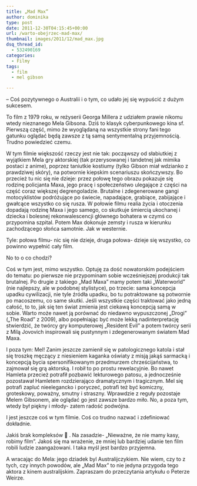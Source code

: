 ```yaml
---
title: „Mad Max”
author: dominika
type: post
date: 2011-12-30T04:15:45+00:00
url: /warto-obejrzec-mad-max/
thumbnail: images/2011/12/mad_max.jpg
dsq_thread_id:
  - 532490169
categories:
  - Filmy
tags:
  - film
  - mel gibson

---
```

&#8211; Coś pozytywnego o Australii i o tym, co udało jej się wypuścić z dużym sukcesem.

To film z 1979 roku, w reżyserii Georga Millera z udziałem prawie nikomu wtedy nieznanego Mela Gibsona. Dziś to klasyk cyberpunkowego kina sf. Pierwszą część, mimo że wyoglądaną na wszystkie strony fani tego gatunku oglądać będą zawsze z tą samą sentymentalną przyjemnością. Trudno powiedzieć czemu. <!--more-->

W tym filmie większość rzeczy jest nie tak: począwszy od słabiutkiej z wyjątkiem Mela gry aktorskiej (tak przerysowanej i tandetnej jak mimika postaci z anime), poprzez taniutkie kostiumy (tylko Gibson miał wdzianko z prawdziwej skóry), na potwornie kiepskim scenariuszu skończywszy. Bo przecież tu nic się nie dzieje: przez połowę tego obrazu pokazuje się rodzinę policjanta Maxa, jego pracę i społeczeństwo ulegające z części na część coraz większej degrengoladzie. Brutalne i zdegenerowane gangi motocyklistów podróżujące po świecie, napadające, grabiące, zabijające i gwałcące wszystko co się rusza. W połowie filmu realia życia i otoczenia dopadają rodzinę Maxa i jego samego, co skutkuje śmiercią ukochanej i dziecka i bolesnej rekonwalescencji głównego bohatera w czymś co przypomina szpital. Potem Max dokonuje zemsty i rusza w kierunku zachodzącego słońca samotnie. Jak w westernie.

Tyle: połowa filmu- nic się nie dzieje, druga połowa- dzieje się wszystko, co powinno wypełnić cały film.

No to o co chodzi?

Coś w tym jest, mimo wszystko. Optuję za dość nowatorskim podejściem do tematu: po pierwsze nie przypominam sobie wcześniejszej produkcji tak brutalnej. Po drugie z takiego &#8222;Mad Maxa&#8221; mamy potem taki &#8222;Waterworld&#8221; (nie najlepszy, ale w podobnej stylistyce), po trzecie: sama koncepcja upadku cywilizacji, nie tyle źródła upadku, bo tu potraktowane są potwornie po macoszemu, co same skutki. Jeśli wszystkie części traktować jako jedną całość, to to, jak się ten świat zmienia jest ciekawą koncepcją samą w sobie. Warto może nawet ją porównać do niedawno wypuszczonej &#8222;Drogi&#8221; (&#8222;The Road&#8221; z 2009), albo popełniając być może lekką nadinterpretację stwierdzić, że twórcy gry komputerowej &#8222;Resident Evil&#8221; a potem twórcy serii z Milą Jovovich inspirowali się pustynnym i zdegenerowanym światem Mad Maxa.

I poza tym: Mel! Zanim jeszcze zamienił się w patologicznego katola i stał się troszkę męczący z niesieniem kaganka oświaty z misją jakąś sarmacką i koncepcją bycia spersonifikowanym przedmurzem chrześcijaństwa, to zajmował się grą aktorską. I robił to po prostu rewelacyjnie. Bo nawet Hamleta przecież potrafił pozbawić lekturowego patosu, a jednocześnie pozostawał Hamletem rozdzierająco dramatycznym i tragicznym. Mel się potrafi zapluć nieelegancko i poryczeć, potrafi też być komiczny, groteskowy, poważny, smutny i straszny. Wprawdzie z reguły pozostaje Melem Gibsonem, ale oglądać go jest zawsze bardzo miło. No, a poza tym, wtedy był piękny i młody- zatem radość podwójna.

I jest jeszcze coś w tym filmie. Coś co trudno nazwać i zdefiniować dokładnie.

Jakiś brak kompleksów 🙂 . Na zasadzie- &#8222;Nieważne, że nie mamy kasy, robimy film&#8221;. Jakoś się ma wrażenie, ze mniej lub bardziej udanie ten film robili ludzie zaangażowani. I taka myśl jest bardzo przyjemna.

A wracając do Mela: jego dziadek byl Australijczykiem. Nie wiem, czy to z tych, czy innych powodów, ale &#8222;Mad Max&#8221; to nie jedyna przygoda tego aktora z kinem australijskim. Zapraszam do przeczytania artykułu o Peterze Weirze.

&nbsp;